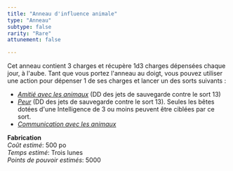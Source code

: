 ```yaml
---
title: "Anneau d'influence animale"
type: "Anneau"
subtype: false
rarity: "Rare"
attunement: false

---
```

Cet anneau contient 3 charges et récupère 1d3 charges dépensées chaque jour, à l'aube. Tant que vous portez l'anneau au doigt, vous pouvez utiliser une action pour dépenser 1 de ses charges et lancer un des sorts suivants :
* [_Amitié avec les animaux_](/grimoire/amitie-avec-les-animaux/) (DD des jets de sauvegarde contre le sort 13)
* [_Peur_](/grimoire/peur/) (DD des jets de sauvegarde contre le sort 13). Seules les bêtes dotées d'une Intelligence de 3 ou moins peuvent être ciblées par ce sort.
* [_Communication avec les animaux_](/grimoire/communication-avec-les-animaux/)   

**Fabrication**  
*Coût estimé*: 500 po  
*Temps estimé*: Trois lunes  
*Points de pouvoir estimés*: 5000    

